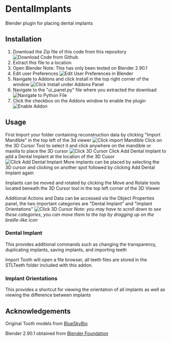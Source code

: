 # DentalImplants
Blender plugin for placing dental implants

## Installation
1. Download the Zip file of this code from this repository
![Download Code from Github](https://i.imgur.com/Vw9WkPF.png "Download Code")
2. Extract this file to a location
3. Open Blender Note: This has only been tested on Blender 2.90.1
4. Edit user Preferences
![Edit User Preferences in Blender](https://i.imgur.com/8i1gXpC.png "Edit User Preferences")
5. Navigate to Addons and click Install in the top right corner of the window
![Click Install under Addons Panel](https://i.imgur.com/itKn5UN.png "Click Install")
6. Navigate to the "ui_panel.py" file where you extracted the download
![Navigate to Python File](https://i.imgur.com/Knv6Mem.png "Navigate to python file")
7. Click the checkbox on the Addons window to enable the plugin
![Enable Addon](https://i.imgur.com/fpXJpig.png "Click the checkbox to enable")

## Usage
First Import your folder containing reconstruction data by clicking "Import Mandible" in the top left of the 3d viewer
![Click import Mandible](https://i.imgur.com/9NxjjO2.png "Click Import Mandible in the top left of the 3d viewer")
Click on the 3D Cursor Tool to select it and click anywhere on the mandible or maxilla to place the 3D cursor
![Click 3D Cursor](https://i.imgur.com/YNGspho.png "Click 3D Cursor")
Click Add Dental Implant to add a Dental Implant at the location of the 3D Cusor
![Click Add Dental Implant](https://i.imgur.com/Q2jVRyv.png "Click Add Dental Implant")
More implants can be placed by selecting the 3D cursor and clicking on another spot followed by clicking Add Dental Implant again

Implants can be moved and rotated by clicking the Move and Rotate tools located beneath the 3D Cursor tool in the top left corner of the 3D Viewer


Additional Actions and Data can be accessed via the Object Properties panel, the two important categories are "Dental Implant" and "Implant Orientations"
![Click 3D Cursor](https://i.imgur.com/jrh9BEW.png "Click 3D Cursor")
*Note: you may have to scroll down to see these categories, you can move them to the top by dragging up on the braille-like icon*
### Dental Implant
This provides additional commands such as changing the transparency, duplicating implants, saving implants, and importing teeth

Import Tooth will open a file browser, all teeth files are stored in the STLTeeth folder included with this addon.

### Implant Orientations
This provides a shortcut for viewing the orientation of all implants as well as viewing the difference between implants

## Acknowledgements
Original Tooth models from
[BlueSkyBio](https://en.blueskybioacademia.com/digitalfiles)

Blender 2.90.1 obtained from
[Blender Foundation](https://www.blender.org/)




